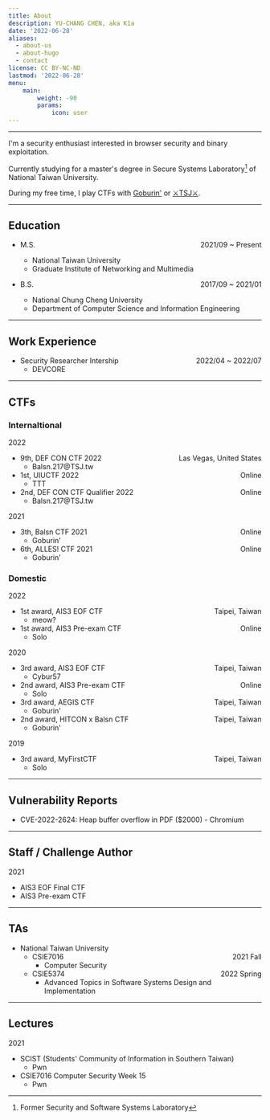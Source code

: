 ```yaml
---
title: About
description: YU-CHANG CHEN, aka K1a
date: '2022-06-28'
aliases:
  - about-us
  - about-hugo
  - contact
license: CC BY-NC-ND
lastmod: '2022-06-28'
menu:
    main: 
        weight: -90
        params:
            icon: user
---
```


---

I'm a security enthusiast interested in browser security and binary exploitation.

Currently studying for a master's degree in Secure Systems Laboratory[^1] of National Taiwan University.

During my free time, I play CTFs with [Goburin'](https://ctftime.org/team/111613) or [⚔️TSJ⚔️](https://ctftime.org/team/150366).

---

## Education
- M.S. <span style='float: right;'>2021/09 ~ Present</span>
  - National Taiwan University
  - Graduate Institute of Networking and Multimedia

- B.S. <span style='float: right;'>2017/09 ~ 2021/01</span>
  - National Chung Cheng University
  - Department of Computer Science and Information Engineering

---

## Work Experience

- Security Researcher Intership <span style='float: right;'>2022/04 ~ 2022/07</span>
  - DEVCORE

--- 
## CTFs
### Internaltional
2022
- 9th, DEF CON CTF 2022  <span style='float: right;'>Las Vegas, United States</span>
  - Balsn.217@TSJ&#46;tw
- 1st, UIUCTF 2022 <span style='float: right;'>Online</span>
  - TTT
- 2nd, DEF CON CTF Qualifier 2022 <span style='float: right;'>Online</span>
  - Balsn.217@TSJ&#46;tw

2021
- 3th, Balsn CTF 2021 <span style='float: right;'>Online</span>
  - Goburin'
- 6th, ALLES! CTF 2021 <span style='float: right;'>Online</span>
  - Goburin'

### Domestic
2022 
- 1st award, AIS3 EOF CTF <span style='float: right;'>Taipei, Taiwan</span>
  - meow?
- 1st award, AIS3 Pre-exam CTF <span style='float: right;'>Online</span>
  - Solo

2020
- 3rd award, AIS3 EOF CTF <span style='float: right;'>Taipei, Taiwan</span>
  - Cybur57
- 2nd award, AIS3 Pre-exam CTF  <span style='float: right;'>Online</span>
  - Solo
- 3rd award, AEGIS CTF <span style='float: right;'>Taipei, Taiwan</span>
  - Goburin'
- 2nd award, HITCON x Balsn CTF <span style='float: right;'>Taipei, Taiwan</span>
  - Goburin'

2019 
- 3rd award, MyFirstCTF <span style='float: right;'>Taipei, Taiwan</span>
  - Solo

---

## Vulnerability Reports
- CVE-2022-2624: Heap buffer overflow in PDF ($2000) - Chromium

---

## Staff / Challenge Author
2021
- AIS3 EOF Final CTF
- AIS3 Pre-exam CTF

---

## TAs
- National Taiwan University
  - CSIE7016 <span style='float: right;'>2021 Fall</span> 
    - Computer Security 
  - CSIE5374 <span style='float: right;'>2022 Spring</span>
    - Advanced Topics in Software Systems Design and Implementation

---

## Lectures
2021
- SCIST (Students' Community of Information in Southern Taiwan)
  - Pwn
- CSIE7016 Computer Security Week 15
  - Pwn 


[^1]: Former Security and Software Systems Laboratory